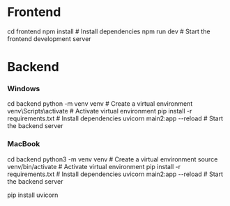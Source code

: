 # Frontend
cd frontend
npm install  # Install dependencies
npm run dev  # Start the frontend development server

# Backend

### Windows
cd backend
python -m venv venv  # Create a virtual environment
venv\Scripts\activate  # Activate virtual environment
pip install -r requirements.txt  # Install dependencies
uvicorn main2:app --reload  # Start the backend server

### MacBook
cd backend
python3 -m venv venv  # Create a virtual environment
source venv/bin/activate  # Activate virtual environment
pip install -r requirements.txt  # Install dependencies
uvicorn main2:app --reload  # Start the backend server

pip install uvicorn
